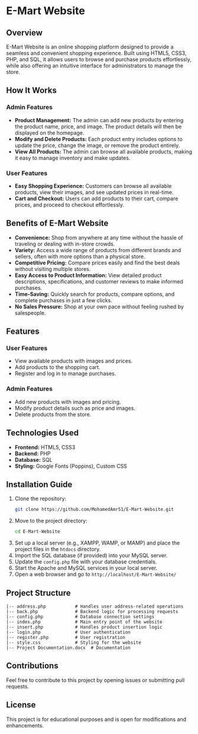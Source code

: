 # E-Mart Website

## Overview

E-Mart Website is an online shopping platform designed to provide a seamless and convenient shopping experience. Built using HTML5, CSS3, PHP, and SQL, it allows users to browse and purchase products effortlessly, while also offering an intuitive interface for administrators to manage the store.

## How It Works

### Admin Features

- **Product Management:** The admin can add new products by entering the product name, price, and image. The product details will then be displayed on the homepage.
- **Modify and Delete Products:** Each product entry includes options to update the price, change the image, or remove the product entirely.
- **View All Products:** The admin can browse all available products, making it easy to manage inventory and make updates.

### User Features

- **Easy Shopping Experience:** Customers can browse all available products, view their images, and see updated prices in real-time.
- **Cart and Checkout:** Users can add products to their cart, compare prices, and proceed to checkout effortlessly.

## Benefits of E-Mart Website

- **Convenience:** Shop from anywhere at any time without the hassle of traveling or dealing with in-store crowds.
- **Variety:** Access a wide range of products from different brands and sellers, often with more options than a physical store.
- **Competitive Pricing:** Compare prices easily and find the best deals without visiting multiple stores.
- **Easy Access to Product Information:** View detailed product descriptions, specifications, and customer reviews to make informed purchases.
- **Time-Saving:** Quickly search for products, compare options, and complete purchases in just a few clicks.
- **No Sales Pressure:** Shop at your own pace without feeling rushed by salespeople.

## Features

### User Features

- View available products with images and prices.
- Add products to the shopping cart.
- Register and log in to manage purchases.

### Admin Features

- Add new products with images and pricing.
- Modify product details such as price and images.
- Delete products from the store.

## Technologies Used
- **Frontend:** HTML5, CSS3
- **Backend:** PHP
- **Database:** SQL
- **Styling:** Google Fonts (Poppins), Custom CSS

## Installation Guide
1. Clone the repository:
   ```sh
   git clone https://github.com/MohamedAmr51/E-Mart-Website.git
   ```
2. Move to the project directory:
   ```sh
   cd E-Mart-Website
   ```
3. Set up a local server (e.g., XAMPP, WAMP, or MAMP) and place the project files in the `htdocs` directory.
4. Import the SQL database (if provided) into your MySQL server.
5. Update the `config.php` file with your database credentials.
6. Start the Apache and MySQL services in your local server.
7. Open a web browser and go to `http://localhost/E-Mart-Website/`

## Project Structure
```
|-- address.php           # Handles user address-related operations
|-- back.php              # Backend logic for processing requests
|-- config.php            # Database connection settings
|-- index.php             # Main entry point of the website
|-- insert.php            # Handles product insertion logic
|-- login.php             # User authentication
|-- register.php          # User registration
|-- style.css             # Styling for the website
|-- Project Documentation.docx  # Documentation

```

## Contributions
Feel free to contribute to this project by opening issues or submitting pull requests.

## License
This project is for educational purposes and is open for modifications and enhancements.

